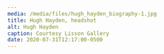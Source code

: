 ```yaml
---
media: /media/files/hugh_hayden_biography-1.jpg
title: Hugh Hayden, headshot
alt: Hugh Hayden
caption: Courtesy Lisson Gallery
date: 2020-07-31T12:17:00-0500
---
```

